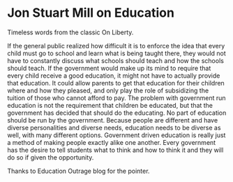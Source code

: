 # Jon Stuart Mill on Education

Timeless words from the classic On Liberty.

If the general public realized how difficult it is to enforce the idea that every child must go to school and learn what is being taught there, they would not have to constantly discuss what schools should teach and how the schools should teach. If the government would make up its mind to require that every child receive a good education, it might not have to actually provide that education. It could allow parents to get that education for their children where and how they pleased, and only play the role of subsidizing the tuition of those who cannot afford to pay. The problem with government run education is not the requirement that children be educated, but that the government has decided that should do the educating. No part of education should be run by the government. Because people are different and have diverse personalities and diverse needs, education needs to be diverse as well, with many different options. Government driven education is really just a method of making people exactly alike one another. Every government has the desire to tell students what to think and how to think it and they will do so if given the opportunity.

Thanks to Education Outrage blog for the pointer.


